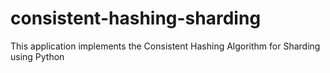 # consistent-hashing-sharding
This application implements the Consistent Hashing Algorithm for Sharding using Python
